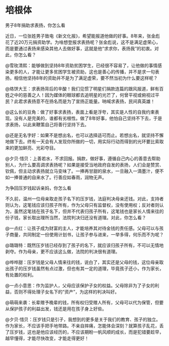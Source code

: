 # 培根体

男子8年捐助求表扬，你怎么看 

近日，一位张姓男子致电《新文化报》，希望能报道他做的好事。8年来，张金彪花了近20万元捐资助学。为啥想登报求表扬呢？张金彪说，这不是满足虚荣心，而是要通过表扬来感染其他人去做好事，这就是他“求求你，表扬我”的初衷。对此，你怎么看？ 

@雪玫清熙：能够做到坚持8年资助贫困学生，已经很不容易了，让他做的事情感染更多的人，才能让更多贫困学生被资助，这也是善心的传播，并不是求一句表扬，相信他坚持8年的资助并不是为了满足虚荣，要不然当初为什么要这样呢？ 

@烙饼大王：求表扬背后的辛酸！我们见惯了明星们捐款连篇的跟风报道，鲜有百姓之中的慈善之人！因为媒体的眼球都去追明星的光芒了，何曾平视或俯视过平民？此君求表扬意不在扬名而是为了宣扬正能量。呐喊求表扬，民间真英雄！ 

@这么长的豆角：做了好事求表扬，表面上看是浮夸，其实是人性的自我约束表现。没有人是完美的，谁都有劣根性。做了8年好事，他怕自己坚持不下去，于是求表扬，以此来鞭策自己将善行坚持下去。 

@还是无名字好：如果不是想出名，也可以选择适可而止。若想出名，就坚持不懈地做下去。终有一天会有人发现你所做的一切，用实际行动而得到的光环要比索取来的更加鲜亮、光彩夺目。 

@夕贝·惜贝：上善若水，不求回报。捐款，做好事，遵循自己内心的善意去帮助别人，为什么要高调求表扬呢？如果是接受当地政府自发的表扬，人们会是赞赏、钦佩，但主动求表扬就立马变味了。一捧再甘甜的泉水，一旦融入一滴墨汁，便不如一捧普通的自来水了。行善应如春雨，润物无声。 

为争回压岁钱起诉亲妈，你怎么看 

不久前，温州一位母亲取走孩子名下的压岁钱，法庭判决母亲还钱。对此，支持者则认为，这笔钱应该归孩子所有，作为父母只有监督权，没有使用权；反对者则认为，虽然这笔钱在孩子名下，但并不代表归孩子所有，这笔钱也是家长人情来往的份子钱，家长取出理所当然，法院判决归还没有道理。对此，你怎么看？ 

@一点红：让孩子成为财富的主人，才能培养其对待金钱的责任感。父母可以与孩子商量，共同制定一份使用计划书，让孩子参与进来，一举多得，何乐而不为呢？ 

@璐璐特：既然压岁钱已经存到了孩子的名下，就应该归孩子所有，不可以无情地剥夺。作为母亲，更不应该这么做，法院的判决很有道理。 

@哗哗甜：压岁钱是父母人情来往的钱，说白了，其实还是父母的钱，这位母亲取出孩子的压岁钱虽然有点过激，但也有其一定的道理，毕竟孩子还小，作为家长，有处置的权利。 

@一点小意思：作为监护人，父母应该保护子女的权益。父母除非为了子女的利益，否则不得处理子女名下的“资产”，为这样的判决叫好。 

@萌萌来袭：长辈赠予晚辈的钱，所有权归受赠人所有，父母可以代为保管，但要从保护孩子的利益出发，钱还是用在孩子身上好些。 

@夕贝·惜贝：压岁钱只是引子，我想到的更多是关于我们的教育、孩子的独立。作为家长，不应该手把手地带路。不亲自摔痛，怎能体会深刻？就算孩子乱花，丢了压岁钱，这也是他应该经历的，不应该期盼一帆风顺的成长，而是犯错要趁早，越早懂得，才能尽快改变，才能走得更好！